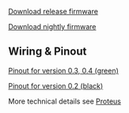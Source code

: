[Download release firmware](https://rusefi.com/build_server/rusefi_bundle_proteus_f4.zip)

[Download nightly firmware](https://rusefi.com/build_server/rusefi_bundle_proteus_f4.zip)

## Wiring & Pinout

[Pinout for version 0.3, 0.4 (green)](Hardware-Proteus-Wiring-v03)

[Pinout for version 0.2 (black)](Hardware-Proteus-Wiring-v02)


More technical details see [Proteus](Proteus)